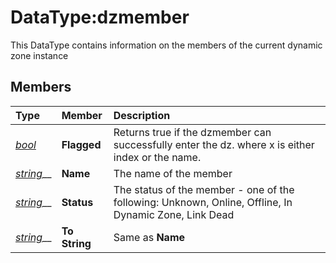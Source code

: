 # DataType:dzmember

This DataType contains information on the members of the current dynamic zone instance

## Members

| **Type** | **Member** | **Description** |
| :--- | :--- | :--- |
| [_bool_](datatype-bool.md) | **Flagged** | Returns true if the dzmember can successfully enter the dz. where x is either index or the name. |
| [_string_](datatype-string.md)\_\_ | **Name** | The name of the member |
| [_string_](datatype-string.md)\_\_ | **Status** | The status of the member - one of the following: Unknown, Online, Offline, In Dynamic Zone, Link Dead |
| [_string_](datatype-string.md)\_\_ | **To String** | Same as **Name** |

